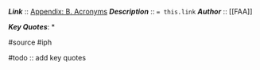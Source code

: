 ***Link***      :: [Appendix: B. Acronyms](https://www.faa.gov/sites/faa.gov/files/regulations_policies/handbooks_manuals/aviation/instrument_procedures_handbook/FAA-H-8083-16B_Appendix_B.pdf)
***Description***      :: `= this.link`
***Author*** :: [[FAA]]

***Key Quotes***:
* 

#source #iph 

#todo :: add key quotes
